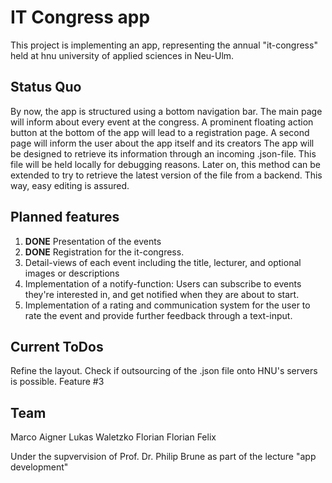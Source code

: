 # IT Congress app

This project is implementing an app, representing the annual "it-congress" held at hnu university of applied sciences in Neu-Ulm.

## Status Quo
By now, the app is structured using a bottom navigation bar.
The main page will inform about every event at the congress.
A prominent floating action button at the bottom of the app will lead to a registration page.
A second page will inform the user about the app itself and its creators
The app will be designed to retrieve its information through an incoming .json-file. This file will be held locally for debugging reasons. Later on, this method can be extended to try to retrieve the latest version of the file from a backend.
This way, easy editing is assured.

## Planned features

1. **DONE** Presentation of the events 
2. **DONE** Registration for the it-congress.
3. Detail-views of each event including the title, lecturer, and optional images or descriptions
4. Implementation of a notify-function: Users can subscribe to events they're interested in, and get notified when they are about to start.
5. Implementation of a rating and communication system for the user to rate the event and provide further feedback through a text-input.

## Current ToDos

Refine the layout. Check if outsourcing of the .json file onto HNU's servers is possible. Feature #3

## Team

Marco Aigner
Lukas Waletzko
Florian 
Florian
Felix

Under the supvervision of Prof. Dr. Philip Brune as part of the lecture "app development"
